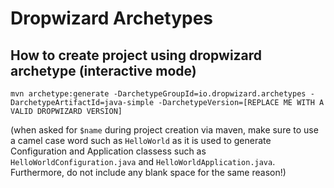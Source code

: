 # Dropwizard Archetypes

How to create project using dropwizard archetype (interactive mode)
---

```
mvn archetype:generate -DarchetypeGroupId=io.dropwizard.archetypes -DarchetypeArtifactId=java-simple -DarchetypeVersion=[REPLACE ME WITH A VALID DROPWIZARD VERSION]
```

(when asked for ``$name`` during project creation via maven, make sure to use a camel case word such as ``HelloWorld`` as it is used to generate Configuration and Application classess such as ``HelloWorldConfiguration.java`` and ``HelloWorldApplication.java``. Furthermore, do not include any blank space for the same reason!)
